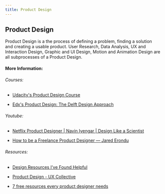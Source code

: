 ```yaml
---
title: Product Design
---
```

## Product Design

Product Design is a the process of defining a problem, finding a solution and creating a usable product.
User Research, Data Analysis, UX and Interaction Design, Graphic and UI Design, Motion and Animation Design are all subprocesses of a Product Design.


 #### More Information:
<!-- Please add any articles you think might be helpful to read before writing the article -->

 ###### Courses:
* [Udacity's Product Design Course](https://eu.udacity.com/course/product-design--ud509)


* [Edx's Product Design: The Delft Design Approach](https://www.edx.org/course/product-design-the-delft-design-approach-0)


 ###### Youtube:
* [Netflix Product Designer | Navin Iyengar | Design Like a Scientist](https://www.youtube.com/watch?v=XRd6Ddn4ZSY)


* [How to be a Freelance Product Designer — Jared Erondu](https://www.youtube.com/watch?v=v-XDF57OOQQ)



 ###### Resources:
 * [Design Resources I’ve Found Helpful](https://medium.com/@jeanniehuang/product-design-resources-ive-found-helpful-5dadad58dcff)


* [Product Design - UX Collective](https://uxdesign.cc/product-design/home)


* [7 free resources every product designer needs](https://www.invisionapp.com/inside-design/7-free-resources-every-product-designer-needs)

